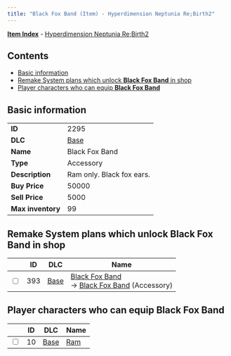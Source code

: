 ```yaml
---
title: "Black Fox Band (Item) - Hyperdimension Neptunia Re;Birth2"
---
```


[**Item Index**](/neptunia/rb2/item/index.html) - [Hyperdimension Neptunia Re;Birth2](/neptunia/rb2)

## Contents

- [Basic information](#basic-information)
- [Remake System plans which unlock **Black Fox Band** in shop](#remake-system-plans-which-unlock-black-fox-band-in-shop)
- [Player characters who can equip **Black Fox Band**](#player-characters-who-can-equip-black-fox-band)

## Basic information

|   |   |
| -- | -- |
| **ID** | 2295 |
| **DLC** | [Base](/neptunia/rb2/dlc/0-base.html) |
| **Name** | Black Fox Band |
| **Type** | Accessory |
| **Description** | Ram only. Black fox ears. |
| **Buy Price** | 50000 |
| **Sell Price** | 5000 |
| **Max inventory** | 99 |

## Remake System plans which unlock **Black Fox Band** in shop

|    | ID | DLC | Name |
| -- | -- | --- | ---- |
| <input type="checkbox" id="rb2-remake-0-393" class="trackbox" /> | 393 | [Base](/neptunia/rb2/dlc/0-base.html) | [Black Fox Band](/neptunia/rb2/remake/0-393-black-fox-band.html)<br />→ [Black Fox Band](/neptunia/rb2/item/0-2295-black-fox-band.html) (Accessory) |

## Player characters who can equip **Black Fox Band**

|    | ID | DLC | Name |
| -- | -- | --- | ---- |
| <input type="checkbox" id="rb2-player-0-10" class="trackbox" /> | 10 | [Base](/neptunia/rb2/dlc/0-base.html) | [Ram](/neptunia/rb2/player/0-10-ram.html) |